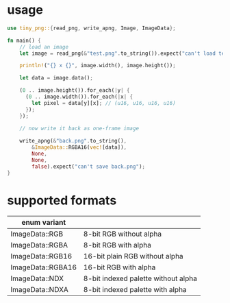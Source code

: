 usage
=====

```rust
use tiny_png::{read_png, write_apng, Image, ImageData};

fn main() {
    // load an image
    let image = read_png(&"test.png".to_string()).expect("can't load test.png");

    println!("{} x {}", image.width(), image.height());

    let data = image.data();

    (0 .. image.height()).for_each(|y| {
      (0 .. image.width()).for_each(|x| {
        let pixel = data[y][x]; // (u16, u16, u16, u16)
      });
    });

    // now write it back as one-frame image
  
    write_apng(&"back.png".to_string(), 
        &ImageData::RGBA16(vec![data]),
        None,
        None,
        false).expect("can't save back.png");
}
```

supported formats 
=================

| enum variant      |                                     |
|-------------------|-------------------------------------|
| ImageData::RGB    | 8-bit RGB without alpha             |
| ImageData::RGBA   | 8-bit RGB with alpha                |
| ImageData::RGB16  | 16-bit plain RGB without alpha      |
| ImageData::RGBA16 | 16-bit RGB with alpha               |
| ImageData::NDX    | 8-bit indexed palette without alpha |
| ImageData::NDXA   | 8-bit indexed palette with alpha    |

